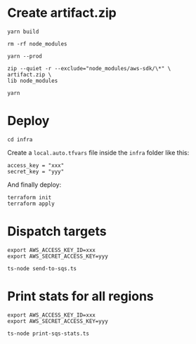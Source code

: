 # Create artifact.zip

```shell
yarn build

rm -rf node_modules

yarn --prod

zip --quiet -r --exclude="node_modules/aws-sdk/\*" \
artifact.zip \
lib node_modules

yarn
```

# Deploy

```shell
cd infra
```

Create a `local.auto.tfvars` file inside the `infra` folder like this:

```hcl
access_key = "xxx"
secret_key = "yyy"
```

And finally deploy:

```shell
terraform init
terraform apply
```

# Dispatch targets

```shell
export AWS_ACCESS_KEY_ID=xxx
export AWS_SECRET_ACCESS_KEY=yyy

ts-node send-to-sqs.ts
```

# Print stats for all regions

```shell
export AWS_ACCESS_KEY_ID=xxx
export AWS_SECRET_ACCESS_KEY=yyy

ts-node print-sqs-stats.ts
```
